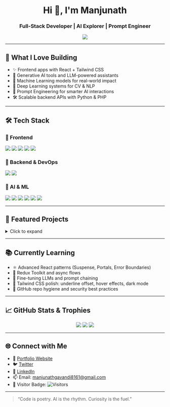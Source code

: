 <!-- Profile Header -->
<h1 align="center">Hi 👋, I'm Manjunath</h1>
<h3 align="center">Full-Stack Developer | AI Explorer | Prompt Engineer</h3>

<p align="center">
  <img src="https://readme-typing-svg.demolab.com?font=Fira+Code&size=22&pause=1000&color=F75C7E&center=true&vCenter=true&width=435&lines=Building+beautiful+UIs+with+React+%2B+Tailwind;Crafting+intelligent+systems+with+Python+%26+AI;Exploring+LLMs+and+Prompt+Engineering;Always+learning%2C+always+building" />
</p>

---

## 🧠 What I Love Building
- ✨ Frontend apps with React + Tailwind CSS  
- 🤖 Generative AI tools and LLM-powered assistants  
- 🧠 Machine Learning models for real-world impact  
- 🧠 Deep Learning systems for CV & NLP  
- 🧠 Prompt Engineering for smarter AI interactions  
- 🛠️ Scalable backend APIs with Python & PHP  

---

## 🛠️ Tech Stack

### 🎨 Frontend
<p align="left">
  <img src="https://img.shields.io/badge/HTML5-E34F26?style=for-the-badge&logo=html5&logoColor=white" />
  <img src="https://img.shields.io/badge/CSS3-1572B6?style=for-the-badge&logo=css3&logoColor=white" />
  <img src="https://img.shields.io/badge/JavaScript-F7DF1E?style=for-the-badge&logo=javascript&logoColor=black" />
  <img src="https://img.shields.io/badge/React-61DAFB?style=for-the-badge&logo=react&logoColor=black" />
  <img src="https://img.shields.io/badge/Tailwind_CSS-38B2AC?style=for-the-badge&logo=tailwind-css&logoColor=white" />
</p>

### 🧪 Backend & DevOps
<p align="left">
  <img src="https://img.shields.io/badge/PHP-777BB4?style=for-the-badge&logo=php&logoColor=white" />
  <img src="https://img.shields.io/badge/Python-3776AB?style=for-the-badge&logo=python&logoColor=white" />
</p>

### 🤖 AI & ML
<p align="left">
  <img src="https://img.shields.io/badge/Machine_Learning-FF6F00?style=for-the-badge&logo=mlflow&logoColor=white" />
  <img src="https://img.shields.io/badge/Deep_Learning-EE4C2C?style=for-the-badge&logo=pytorch&logoColor=white" />
  <img src="https://img.shields.io/badge/Computer_Vision-0B3D91?style=for-the-badge&logo=opencv&logoColor=white" />
  <img src="https://img.shields.io/badge/NLP-1F425F?style=for-the-badge&logo=google&logoColor=white" />
  <img src="https://img.shields.io/badge/Generative_AI-005571?style=for-the-badge&logo=openai&logoColor=white" />
  <img src="https://img.shields.io/badge/Prompt_Engineering-FF4500?style=for-the-badge&logo=openai&logoColor=white" />
</p>

---

## 🚀 Featured Projects
<details>
  <summary>Click to expand</summary>

- 🧠 **AI Chatbot with LLMs** – Built a conversational assistant using GPT + vector DB  
- 🎨 **Portfolio Website** – React + Tailwind CSS with dark mode and animations  
- 📦 **Redux-powered Dashboard** – Real-time data visualization with Redux Toolkit  
- 🤖 **Image Classifier** – Deep learning model for object detection using PyTorch  
- 🧬 **Prompt Playground** – Experimenting with prompt tuning and chaining

</details>

---

## 📚 Currently Learning
- ⚛️ Advanced React patterns (Suspense, Portals, Error Boundaries)  
- 🧵 Redux Toolkit and async flows  
- 🧠 Fine-tuning LLMs and prompt chaining  
- 🎨 Tailwind CSS polish: underline offset, hover effects, dark mode  
- 🔐 GitHub repo hygiene and security best practices  

---

## 📈 GitHub Stats & Trophies
<p align="center">
  <img src="https://github-readme-stats.vercel.app/api?username=manjunath-dev&show_icons=true&theme=radical" />
  <img src="https://github-readme-streak-stats.herokuapp.com/?user=manjunath-dev&theme=radical" />
  <img src="https://github-profile-trophy.vercel.app/?username=manjunath-dev&theme=radical&row=1&column=6" />
</p>

---

## 🌐 Connect with Me
- 💼 [Portfolio Website](#)
- 🐦 [Twitter](https://x.com/ManjunathGavan3?t=JZtoR8ApBq2GFdJmSdchVw&s=09)
- 💬 [LinkedIn](https://www.linkedin.com/in/manjunath-gavandi?utm_source=share&utm_campaign=share_via&utm_content=profile&utm_medium=android_app)
- 📫 Email: manjunathgavandi8161@gmail.com
- 👀 Visitor Badge: ![Visitors](https://komarev.com/ghpvc/?username=manjunath-dev&style=flat-square)

---

> “Code is poetry. AI is the rhythm. Curiosity is the fuel.”
